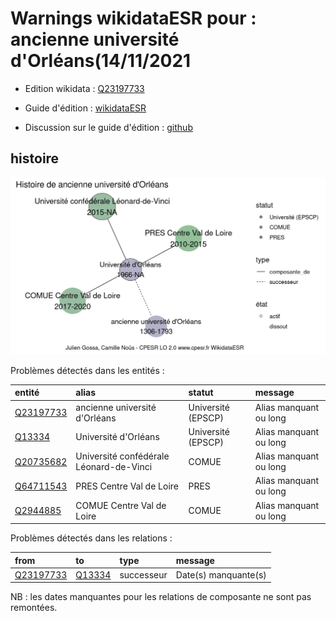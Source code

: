 Warnings wikidataESR pour : ancienne université d'Orléans(14/11/2021
================

- Edition wikidata : [Q23197733](https://www.wikidata.org/wiki/Q23197733)
- Guide d'édition : [wikidataESR](https://github.com/cpesr/wikidataESR/)

- Discussion sur le guide d'édition : [github](https://github.com/cpesr/wikidataESR/issues)



## histoire 

![Graphique non généré](Q23197733-histoire.png) 

Problèmes détectés dans les entités :

|entité                                               |alias                                   |statut             |message                |
|:----------------------------------------------------|:---------------------------------------|:------------------|:----------------------|
|[Q23197733](https://www.wikidata.org/wiki/Q23197733) |ancienne université d'Orléans           |Université (EPSCP) |Alias manquant ou long |
|[Q13334](https://www.wikidata.org/wiki/Q13334)       |Université d'Orléans                    |Université (EPSCP) |Alias manquant ou long |
|[Q20735682](https://www.wikidata.org/wiki/Q20735682) |Université confédérale Léonard-de-Vinci |COMUE              |Alias manquant ou long |
|[Q64711543](https://www.wikidata.org/wiki/Q64711543) |PRES Centre Val de Loire                |PRES               |Alias manquant ou long |
|[Q2944885](https://www.wikidata.org/wiki/Q2944885)   |COMUE Centre Val de Loire               |COMUE              |Alias manquant ou long |

Problèmes détectés dans les relations :

|from                                                 |to                                             |type       |message              |
|:----------------------------------------------------|:----------------------------------------------|:----------|:--------------------|
|[Q23197733](https://www.wikidata.org/wiki/Q23197733) |[Q13334](https://www.wikidata.org/wiki/Q13334) |successeur |Date(s) manquante(s) |

NB : les dates manquantes pour les relations de composante ne sont pas remontées. 

